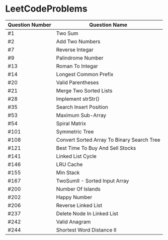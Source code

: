 # LeetCodeProblems

| Question Number  |        Question Name   |
| --------------------- | -----------------------  |
|               #1            |            Two Sum          |
|               #2            |     Add Two Numbers  |
|               #7            |     Reverse Integar      |
|               #9            |     Palindrome Number | 
|               #13          |     Roman To Integar   |
|               #14          |     Longest Common Prefix |
|               #20          |     Valid Parentheses   |
|               #21          |     Merge Two Sorted Lists  |
|               #28          |     Implement strStr() |
|               #35          |     Search Insert Position  |
|               #53          |     Maximum Sub-Array |
|               #54          |     Spiral Matrix |
|               #101        |     Symmetric Tree |
|               #108        |     Convert Sorted Array To Binary Search Tree |
|               #121        |     Best Time To Buy And Sell Stocks |
|               #141        |     Linked List Cycle |
|               #146        |     LRU Cache |
|               #155        |     Min Stack |
|               #167        |     TwoSumII - Sorted Input Array |
|               #200        |     Number Of Islands |
|               #202        |     Happy Number |
|               #206        |     Reverse Linked List |
|               #237        |     Delete Node In Linked List |
|               #242        |     Valid Anagram |
|               #244        |     Shortest Word Distance II |
